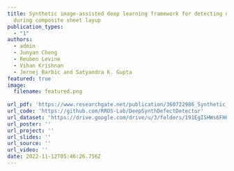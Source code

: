 ```yaml
---
title: Synthetic image-assisted deep learning framework for detecting defects
  during composite sheet layup
publication_types:
  - "1"
authors:
  - admin
  - Junyan Cheng
  - Reuben Levine
  - Vihan Krishnan
  - Jernej Barbic and Satyandra K. Gupta
featured: true
image:
  filename: featured.png
  
url_pdf: 'https://www.researchgate.net/publication/360722986_Synthetic_Image_Assisted_Deep_Learning_Framework_for_Detecting_Defects_During_Composite_Sheet_Layup'
url_code: 'https://github.com/RROS-Lab/DeepSynthDefectDetector'
url_dataset: 'https://drive.google.com/drive/u/3/folders/191EgISHWs6FH6FCKOSBTKoLQjo29bWh0'
url_poster: ''
url_project: ''
url_slides: ''
url_source: ''
url_video: ''
date: 2022-11-12T05:46:26.756Z
---
```

